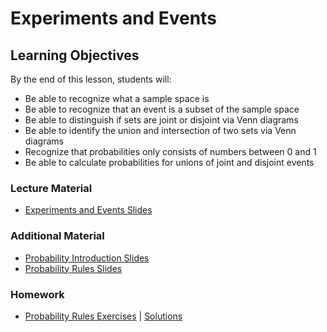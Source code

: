 # Experiments and Events

## Learning Objectives
By the end of this lesson, students will:
- Be able to recognize what a sample space is
- Be able to recognize that an event is a subset of the sample space
- Be able to distinguish if sets are joint or disjoint via Venn diagrams
- Be able to identify the union and intersection of two sets via Venn diagrams
- Recognize that probabilities only consists of numbers between 0 and 1
- Be able to calculate probabilities for unions of joint and disjoint events


### Lecture Material
- [Experiments and Events Slides](experiments_events.pdf)  

### Additional Material
- [Probability Introduction Slides](additional_material/Probability%20Introduction.pdf)  
- [Probability Rules Slides](additional_material/Probability%20Rules.pdf)  

### Homework
- [Probability Rules Exercises](homework/probability_rules_exercises.ipynb) | [Solutions](homework/probability_rules_exercises%20(solutions).ipynb)  
